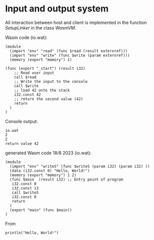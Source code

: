# Input and output system 

All interaction between host and client is implemented in the function _SetupLinker_ in the class _WasmVM_.

Wasm code (io.wat):
```wat
(module
  (import "env" "read" (func $read (result externref)))
  (import "env" "write" (func $write (param externref)))
  (memory (export "memory") 1)

(func (export "_start") (result i32)
    ;; Read user input
    call $read     
    ;; Write the input to the console
    call $write    
    ;; load 42 onto the stack
    i32.const 42
    ;; return the second value (42)
    return
  )
)
```

Console output:
```
io.wat
2
2
return value 42
```


generated Wasm code 18/8 2023 (io.wat):
```wat
(module
  (import "env" "writeS" (func $writeS (param i32) (param i32) ))
  (data (i32.const 0) "Hello, World!")
  (memory (export "memory") 1 2)
  (func $main  (result i32) ;; Entry point of program 
   i32.const 0
   i32.const 13
   call $writeS
   i32.const 0
   return
  )
  (export "main" (func $main))
)
```

From 

```hyg
println("Hello, World!")
```